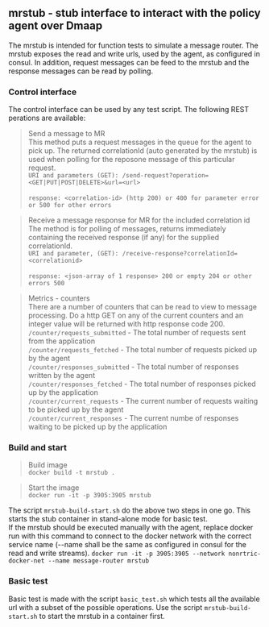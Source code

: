 ## mrstub - stub interface to interact with the policy agent over Dmaap ##

The mrstub is intended for function tests to simulate a message router.
The mrstub exposes the read and write urls, used by the agent, as configured in consul.
In addition, request messages can be feed to the mrstub and the response messages can be read by polling.


### Control interface ###

The control interface can be used by any test script.
The following REST perations are available:

>Send a message to MR<br>
This method puts a request messages in the queue for the agent to pick up. The returned correlationId (auto generated by the mrstub) is used when polling for the reposone message of this particular request.<br>
```URI and parameters (GET): /send-request?operation=<GET|PUT|POST|DELETE>&url=<url>```<br><br>
```response: <correlation-id> (http 200) or 400 for parameter error or 500 for other errors```

>Receive a message response for MR for the included correlation id<br>
The method is for polling of messages, returns immediately containing the received response (if any) for the supplied correlationId.<br>
```URI and parameter, (GET): /receive-response?correlationId=<correlationid>```<br><br>
```response: <json-array of 1 response> 200 or empty 204 or other errors 500```

>Metrics - counters<br>
There are a number of counters that can be read to view to message processing. Do a http GET on any of the current counters and an integer value will be returned with http response code 200.
```/counter/requests_submitted``` - The total number of requests sent from the application<br>
```/counter/requests_fetched``` - The total number of requests picked up by the agent<br>
```/counter/responses_submitted``` - The total number of responses written by the agent<br>
```/counter/responses_fetched``` - The total number of responses picked up by the application<br>
```/counter/current_requests``` - The current number of requests waiting to be picked up by the agent<br>
```/counter/current_responses``` - The current numbe of responses waiting to be picked up by the application<br>


### Build and start ###

>Build image<br>
```docker build -t mrstub .```

>Start the image<br>
```docker run -it -p 3905:3905 mrstub```

The script ```mrstub-build-start.sh``` do the above two steps in one go. This starts the stub container in stand-alone mode for basic test.<br>If the mrstub should be executed manually with the agent, replace docker run with this command to connect to the docker network with the correct service name (--name shall be the same as configured in consul for the read and write streams).
```docker run -it -p 3905:3905 --network nonrtric-docker-net --name message-router mrstub```


### Basic test ###

Basic test is made with the script ```basic_test.sh``` which tests all the available url with a subset of the possible operations. Use the script ```mrstub-build-start.sh``` to start the mrstub in a container first.